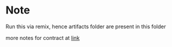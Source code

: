 # Note
Run this via remix, hence artifacts folder are present in this folder

more notes for contract at [link](https://docs.soliditylang.org/en/v0.8.4/contracts.html#)